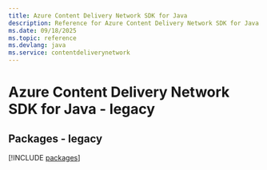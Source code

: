 ```yaml
---
title: Azure Content Delivery Network SDK for Java
description: Reference for Azure Content Delivery Network SDK for Java
ms.date: 09/18/2025
ms.topic: reference
ms.devlang: java
ms.service: contentdeliverynetwork
---
```

# Azure Content Delivery Network SDK for Java - legacy
## Packages - legacy
[!INCLUDE [packages](content-delivery-network-index.md)]